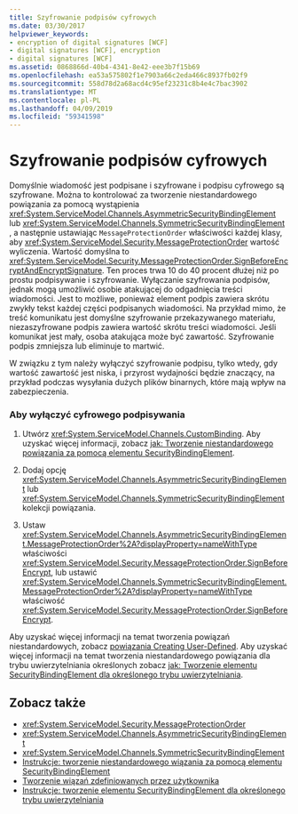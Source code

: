 ```yaml
---
title: Szyfrowanie podpisów cyfrowych
ms.date: 03/30/2017
helpviewer_keywords:
- encryption of digital signatures [WCF]
- digital signatures [WCF], encryption
- digital signatures [WCF]
ms.assetid: 0868866d-40b4-4341-8e42-eee3b7f15b69
ms.openlocfilehash: ea53a575802f1e7903a66c2eda466c8937fb02f9
ms.sourcegitcommit: 558d78d2a68acd4c95ef23231c8b4e4c7bac3902
ms.translationtype: MT
ms.contentlocale: pl-PL
ms.lasthandoff: 04/09/2019
ms.locfileid: "59341598"
---
```

# <a name="encryption-of-digital-signatures"></a>Szyfrowanie podpisów cyfrowych
Domyślnie wiadomość jest podpisane i szyfrowane i podpisu cyfrowego są szyfrowane. Można to kontrolować za tworzenie niestandardowego powiązania za pomocą wystąpienia <xref:System.ServiceModel.Channels.AsymmetricSecurityBindingElement> lub <xref:System.ServiceModel.Channels.SymmetricSecurityBindingElement> , a następnie ustawiając `MessageProtectionOrder` właściwości każdej klasy, aby <xref:System.ServiceModel.Security.MessageProtectionOrder> wartość wyliczenia. Wartość domyślna to <xref:System.ServiceModel.Security.MessageProtectionOrder.SignBeforeEncryptAndEncryptSignature>. Ten proces trwa 10 do 40 procent dłużej niż po prostu podpisywanie i szyfrowanie. Wyłączanie szyfrowania podpisów, jednak mogą umożliwić osobie atakującej do odgadnięcia treści wiadomości. Jest to możliwe, ponieważ element podpis zawiera skrótu zwykły tekst każdej części podpisanych wiadomości. Na przykład mimo, że treść komunikatu jest domyślne szyfrowanie przekazywanego materiału, niezaszyfrowane podpis zawiera wartość skrótu treści wiadomości. Jeśli komunikat jest mały, osoba atakująca może być zawartość. Szyfrowanie podpis zmniejsza lub eliminuje to martwić.  
  
 W związku z tym należy wyłączyć szyfrowanie podpisu, tylko wtedy, gdy wartość zawartość jest niska, i przyrost wydajności będzie znaczący, na przykład podczas wysyłania dużych plików binarnych, które mają wpływ na zabezpieczenia.  
  
### <a name="to-disable-digital-signing"></a>Aby wyłączyć cyfrowego podpisywania  
  
1. Utwórz <xref:System.ServiceModel.Channels.CustomBinding>. Aby uzyskać więcej informacji, zobacz [jak: Tworzenie niestandardowego powiązania za pomocą elementu SecurityBindingElement](../../../../docs/framework/wcf/feature-details/how-to-create-a-custom-binding-using-the-securitybindingelement.md).  
  
2. Dodaj opcję <xref:System.ServiceModel.Channels.AsymmetricSecurityBindingElement> lub <xref:System.ServiceModel.Channels.SymmetricSecurityBindingElement> kolekcji powiązania.  
  
3. Ustaw <xref:System.ServiceModel.Channels.AsymmetricSecurityBindingElement.MessageProtectionOrder%2A?displayProperty=nameWithType> właściwości <xref:System.ServiceModel.Security.MessageProtectionOrder.SignBeforeEncrypt>, lub ustawić <xref:System.ServiceModel.Channels.SymmetricSecurityBindingElement.MessageProtectionOrder%2A?displayProperty=nameWithType> właściwość <xref:System.ServiceModel.Security.MessageProtectionOrder.SignBeforeEncrypt>.  
  
 Aby uzyskać więcej informacji na temat tworzenia powiązań niestandardowych, zobacz [powiązania Creating User-Defined](../../../../docs/framework/wcf/extending/creating-user-defined-bindings.md). Aby uzyskać więcej informacji na temat tworzenia niestandardowego powiązania dla trybu uwierzytelniania określonych zobacz [jak: Tworzenie elementu SecurityBindingElement dla określonego trybu uwierzytelniania](../../../../docs/framework/wcf/feature-details/how-to-create-a-securitybindingelement-for-a-specified-authentication-mode.md).  
  
## <a name="see-also"></a>Zobacz także

- <xref:System.ServiceModel.Security.MessageProtectionOrder>
- <xref:System.ServiceModel.Channels.AsymmetricSecurityBindingElement>
- <xref:System.ServiceModel.Channels.SymmetricSecurityBindingElement>
- [Instrukcje: tworzenie niestandardowego wiązania za pomocą elementu SecurityBindingElement](../../../../docs/framework/wcf/feature-details/how-to-create-a-custom-binding-using-the-securitybindingelement.md)
- [Tworzenie wiązań zdefiniowanych przez użytkownika](../../../../docs/framework/wcf/extending/creating-user-defined-bindings.md)
- [Instrukcje: tworzenie elementu SecurityBindingElement dla określonego trybu uwierzytelniania](../../../../docs/framework/wcf/feature-details/how-to-create-a-securitybindingelement-for-a-specified-authentication-mode.md)
